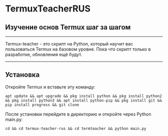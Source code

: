# TermuxTeacherRUS
## Изучение основ Termux шаг за шагом


------------

Termux-teacher - это скрипт на Python, который  научит вас пользоваться Termux на базовом уровне. Пока что скрипт только в разработке, обновления ещё будут.

------------

## Установка

Откройте Termux и вставьте эту команду:

`apt update && apt upgrade && pkg install python && pkg install python2 && pkg install python3 && apt install python-pip && pkg install git && pip install progress && git clone `

После установки перейдите в директорию и откройте через Python main.py:

`cd && cd termux-teacher-rus && cd termteacher && python main.py`
